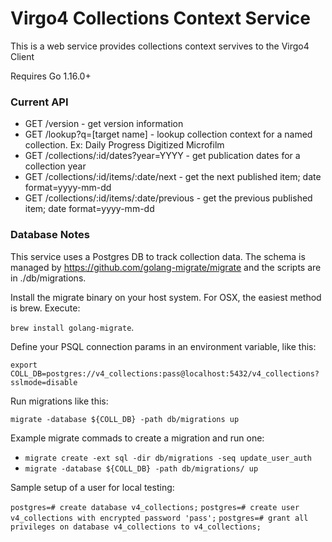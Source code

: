 # Virgo4 Collections Context Service

This is a web service provides collections context servives to the Virgo4 Client

Requires Go 1.16.0+

### Current API

* GET /version - get version information
* GET /lookup?q=[target name] - lookup collection context for a named collection. Ex: Daily Progress Digitized Microfilm
* GET /collections/:id/dates?year=YYYY - get publication dates for a collection year
* GET /collections/:id/items/:date/next - get the next published item; date format=yyyy-mm-dd
* GET /collections/:id/items/:date/previous - get the previous published item; date format=yyyy-mm-dd

### Database Notes

This service uses a Postgres DB to track collection data. The schema is managed by
https://github.com/golang-migrate/migrate and the scripts are in ./db/migrations.

Install the migrate binary on your host system. For OSX, the easiest method is brew. Execute:

`brew install golang-migrate`.

Define your PSQL connection params in an environment variable, like this:

`export COLL_DB=postgres://v4_collections:pass@localhost:5432/v4_collections?sslmode=disable`

Run migrations like this:

`migrate -database ${COLL_DB} -path db/migrations up`

Example migrate commads to create a migration and run one:

* `migrate create -ext sql -dir db/migrations -seq update_user_auth`
* `migrate -database ${COLL_DB} -path db/migrations/ up`

Sample setup of a user for local testing:

`postgres=# create database v4_collections;`
`postgres=# create user v4_collections with encrypted password 'pass';`
`postgres=# grant all privileges on database v4_collections to v4_collections;`
